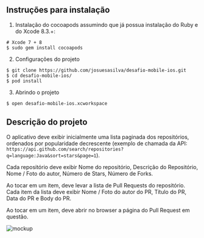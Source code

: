 ## Instruções para instalação

1. Instalação do cocoapods assumindo que já possua instalação do Ruby e do Xcode 8.3.+:
```
# Xcode 7 + 8
$ sudo gem install cocoapods
```

2. Configurações do projeto

```
$ git clone https://github.com/josuesasilva/desafio-mobile-ios.git
$ cd desafio-mobile-ios/
$ pod install
```

3. Abrindo o projeto

```
$ open desafio-mobile-ios.xcworkspace
```

## Descrição do projeto

O aplicativo deve exibir inicialmente uma lista paginada dos repositórios, ordenados por popularidade decrescente (exemplo de chamada da API: `https://api.github.com/search/repositories?q=language:Java&sort=stars&page=1`).

Cada repositório deve exibir Nome do repositório, Descrição do Repositório, Nome / Foto do autor, Número de Stars, Número de Forks.

Ao tocar em um item, deve levar a lista de Pull Requests do repositório. Cada item da lista deve exibir Nome / Foto do autor do PR, Título do PR, Data do PR e Body do PR.

Ao tocar em um item, deve abrir no browser a página do Pull Request em questão.

![mockup](https://raw.githubusercontent.com/myfreecomm/desafio-mobile-ios/master/mockup-ios.png)
